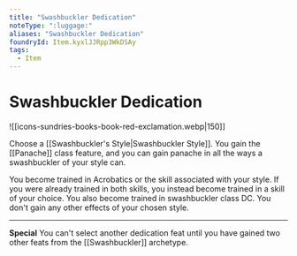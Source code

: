 ```yaml
---
title: "Swashbuckler Dedication"
noteType: ":luggage:"
aliases: "Swashbuckler Dedication"
foundryId: Item.kyxlJJRpp3WkDSAy
tags:
  - Item
---
```


# Swashbuckler Dedication
![[icons-sundries-books-book-red-exclamation.webp|150]]

Choose a [[Swashbuckler's Style|Swashbuckler Style]]. You gain the [[Panache]] class feature, and you can gain panache in all the ways a swashbuckler of your style can.

You become trained in Acrobatics or the skill associated with your style. If you were already trained in both skills, you instead become trained in a skill of your choice. You also become trained in swashbuckler class DC. You don't gain any other effects of your chosen style.

* * *

**Special** You can't select another dedication feat until you have gained two other feats from the [[Swashbuckler]] archetype.
